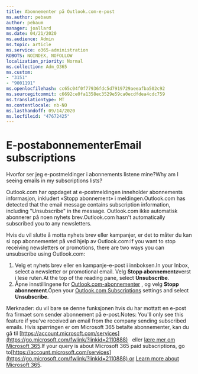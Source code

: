 ```yaml
---
title: Abonnementer på Outlook.com-e-post
ms.author: pebaum
author: pebaum
manager: joallard
ms.date: 04/21/2020
ms.audience: Admin
ms.topic: article
ms.service: o365-administration
ROBOTS: NOINDEX, NOFOLLOW
localization_priority: Normal
ms.collection: Adm_O365
ms.custom:
- "3151"
- "9001191"
ms.openlocfilehash: cc65c04f0f77936fdc5d7919729aeeafba502c92
ms.sourcegitcommit: c6692ce0fa1358ec3529e59ca0ecdfdea4cdc759
ms.translationtype: MT
ms.contentlocale: nb-NO
ms.lasthandoff: 09/14/2020
ms.locfileid: "47672425"
---
```

# <a name="email-subscriptions"></a><span data-ttu-id="43c2f-102">E-postabonnementer</span><span class="sxs-lookup"><span data-stu-id="43c2f-102">Email subscriptions</span></span>

<span data-ttu-id="43c2f-103">Hvorfor ser jeg e-postmeldinger i abonnements listene mine?</span><span class="sxs-lookup"><span data-stu-id="43c2f-103">Why am I seeing emails in my subscriptions lists?</span></span>

<span data-ttu-id="43c2f-104">Outlook.com har oppdaget at e-postmeldingen inneholder abonnements informasjon, inkludert «Stopp abonnement» i meldingen.</span><span class="sxs-lookup"><span data-stu-id="43c2f-104">Outlook.com has detected that the email message contains subscription information, including "Unsubscribe" in the message.</span></span> <span data-ttu-id="43c2f-105">Outlook.com ikke automatisk abonnerer på noen nyhets brev.</span><span class="sxs-lookup"><span data-stu-id="43c2f-105">Outlook.com hasn't automatically subscribed you to any newsletters.</span></span>

<span data-ttu-id="43c2f-106">Hvis du vil slutte å motta nyhets brev eller kampanjer, er det to måter du kan si opp abonnementet på ved hjelp av Outlook.com:</span><span class="sxs-lookup"><span data-stu-id="43c2f-106">If you want to stop receiving newsletters or promotions, there are two ways you can unsubscribe using Outlook.com:</span></span>
1. <span data-ttu-id="43c2f-107">Velg et nyhets brev eller en kampanje-e-post i innboksen.</span><span class="sxs-lookup"><span data-stu-id="43c2f-107">In your Inbox, select a newsletter or promotional email.</span></span> <span data-ttu-id="43c2f-108">Velg **Stopp abonnement**øverst i lese ruten.</span><span class="sxs-lookup"><span data-stu-id="43c2f-108">At the top of the reading pane, select **Unsubscribe**.</span></span>
2. <span data-ttu-id="43c2f-109">Åpne innstillingene for [Outlook.com-abonnementer](https://go.microsoft.com/fwlink/?linkid=2110887) , og velg **Stopp abonnement**.</span><span class="sxs-lookup"><span data-stu-id="43c2f-109">Open your [Outlook.com Subscriptions](https://go.microsoft.com/fwlink/?linkid=2110887) settings and select **Unsubscribe**.</span></span>

<span data-ttu-id="43c2f-110">Merknader: du vil bare se denne funksjonen hvis du har mottatt en e-post fra firmaet som sender abonnement på e-post.</span><span class="sxs-lookup"><span data-stu-id="43c2f-110">Notes: You'll only see this feature if you've received an email from the company sending subscribed emails.</span></span>
<span data-ttu-id="43c2f-111">Hvis spørringen er om Microsoft 365 betalte abonnementer, kan du gå til [https://account.microsoft.com/services](https://go.microsoft.com/fwlink/?linkid=2110888)   eller [lære mer om Microsoft 365](https://products.office.com/compare-all-microsoft-office-products?tab=1&WT.mc_id=PROD_OL-Web_Support_O365NewValue_Upgrade).</span><span class="sxs-lookup"><span data-stu-id="43c2f-111">If your query is about Microsoft 365 paid subscriptions, go to[https://account.microsoft.com/services](https://go.microsoft.com/fwlink/?linkid=2110888) or [Learn more about Microsoft 365](https://products.office.com/compare-all-microsoft-office-products?tab=1&WT.mc_id=PROD_OL-Web_Support_O365NewValue_Upgrade).</span></span>
  